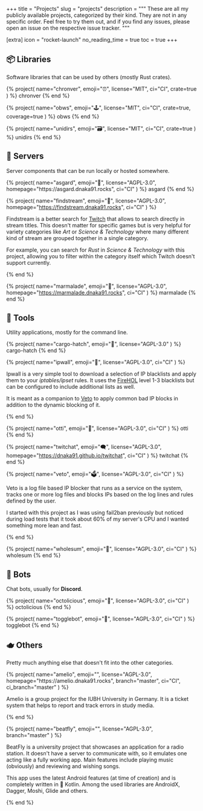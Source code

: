 +++
title = "Projects"
slug = "projects"
description = """
These are all my publicly available projects, categorized by their kind. They are not in any specific order. Feel free to try them out, and if you find any issues, please open an issue on the respective issue tracker.
"""

[extra]
icon = "rocket-launch"
no_reading_time = true
toc = true
+++

<!-- markdownlint-disable link-fragments no-bare-urls no-inline-html -->

## 📦 Libraries

Software libraries that can be used by others (mostly Rust crates).

<div class="xl:grid grid-cols-2 gap-x-4">
{% project(
    name="chronver",
    emoji="⏰",
    license="MIT",
    ci="CI",
    crate=true
) %}
    chronver
{% end %}

{% project(
    name="obws",
    emoji="🕹️",
    license="MIT",
    ci="CI",
    crate=true,
    coverage=true
) %}
    obws
{% end %}

{% project(
    name="unidirs",
    emoji="🗃",
    license="MIT",
    ci="CI",
    crate=true
) %}
    unidirs
{% end %}
</div>

## 🚀 Servers

Server components that can be run locally or hosted somewhere.

<div class="xl:grid grid-cols-2 gap-x-4">
{% project(
    name="asgard",
    emoji="🌋",
    license="AGPL-3.0",
    homepage="https://asgard.dnaka91.rocks",
    ci="CI"
) %}
    asgard
{% end %}

{% project(
    name="findstream",
    emoji="📼",
    license="AGPL-3.0",
    homepage="https://findstream.dnaka91.rocks",
    ci="CI"
) %}

Findstream is a better search for [Twitch](https://twitch.tv) that allows to search directly in
stream titles. This doesn't matter for specific games but is very helpful for variety categories
like _Art_ or _Science & Technology_ where many different kind of stream are grouped together in a
single category.

For example, you can search for _Rust_ in _Science & Technology_ with this project, allowing you to
filter within the category itself which Twitch doesn't support currently.

{% end %}

{% project(
    name="marmalade",
    emoji="🍞",
    license="AGPL-3.0",
    homepage="https://marmalade.dnaka91.rocks",
    ci="CI"
) %}
    marmalade
{% end %}
</div>

## 🧰 Tools

Utility applications, mostly for the command line.

<div class="xl:grid grid-cols-2 gap-x-4">
{% project(
    name="cargo-hatch",
    emoji="🐣",
    license="AGPL-3.0"
) %}
    cargo-hatch
{% end %}

{% project(
    name="ipwall",
    emoji="🧱",
    license="AGPL-3.0",
    ci="CI"
) %}

Ipwall is a very simple tool to download a selection of IP blacklists and apply them to your
_iptables/ipset_ rules. It uses the [FireHOL](https://iplists.firehol.org/) level 1-3 blacklists but
can be configured to include additional lists as well.

It is meant as a companion to [Veto](#ballot-box-veto) to apply common bad IP blocks in addition to
the dynamic blocking of it.

{% end %}

{% project(
    name="otti",
    emoji="🦦",
    license="AGPL-3.0",
    ci="CI"
) %}
    otti
{% end %}

{% project(
    name="twitchat",
    emoji="🗨",
    license="AGPL-3.0",
    homepage="https://dnaka91.github.io/twitchat",
    ci="CI"
) %}
    twitchat
{% end %}

{% project(
    name="veto",
    emoji="🗳",
    license="AGPL-3.0",
    ci="CI"
) %}

Veto is a log file based IP blocker that runs as a service on the system, tracks one or more log
files and blocks IPs based on the log lines and rules defined by the user.

I started with this project as I was using fail2ban previously but noticed during load tests that it
took about 60% of my server's CPU and I wanted something more lean and fast.

{% end %}

{% project(
    name="wholesum",
    emoji="🥧",
    license="AGPL-3.0",
    ci="CI"
) %}
    wholesum
{% end %}
</div>

## 🤖 Bots

Chat bots, usually for **Discord**.

<div class="xl:grid grid-cols-2 gap-x-4">
{% project(
    name="octolicious",
    emoji="🍭",
    license="AGPL-3.0",
    ci="CI"
) %}
    octolicious
{% end %}

{% project(
    name="togglebot",
    emoji="🤖",
    license="AGPL-3.0",
    ci="CI"
) %}
    togglebot
{% end %}
</div>

## 🫖 Others

Pretty much anything else that doesn't fit into the other categories.

<div class="xl:grid grid-cols-2 gap-x-4">
{% project(
    name="amelio",
    emoji="",
    license="AGPL-3.0",
    homepage="https://amelio.dnaka91.rocks",
    branch="master",
    ci="CI",
    ci_branch="master"
) %}

Amelio is a group project for the IUBH University in Germany. It is a ticket system that helps to
report and track errors in study media.

{% end %}

{% project(
    name="beatfly",
    emoji="",
    license="AGPL-3.0",
    branch="master"
) %}

BeatFly is a university project that showcases an application for a radio station. It doesn't have
a server to communicate with, so it emulates one acting like a fully working app. Main features
include playing music (obviously) and reviewing and wishing songs.

This app uses the latest Android features (at time of creation) and is completely written in
🍵 Kotlin. Among the used libraries are AndroidX, Dagger, Moshi, Glide and others.

{% end %}
</div>
